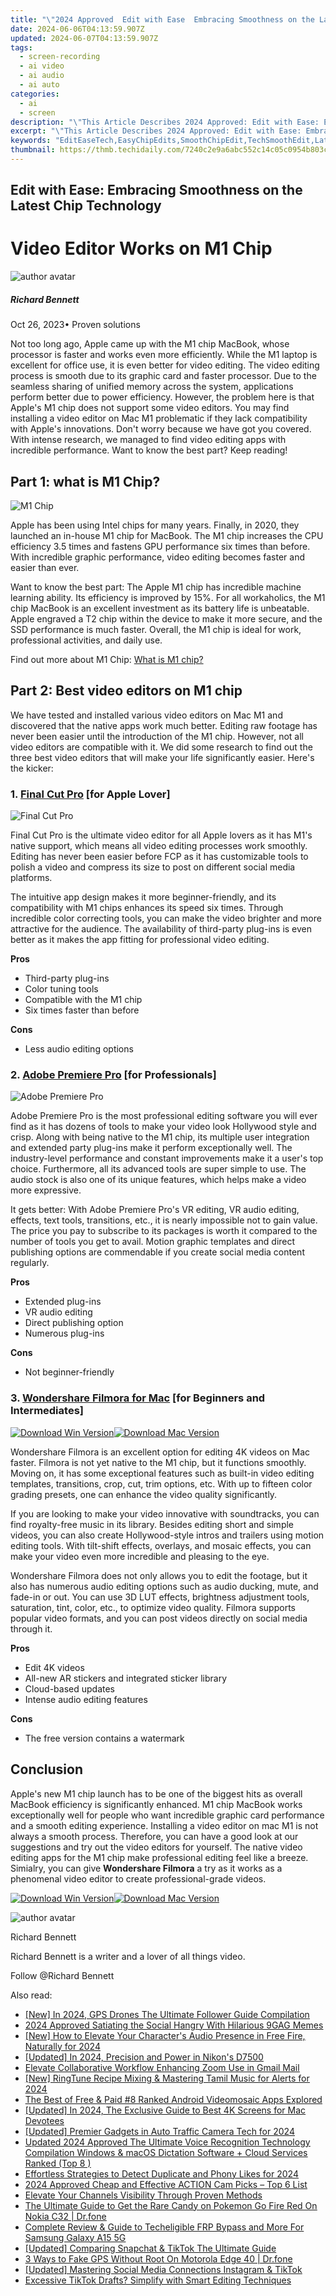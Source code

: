 ```yaml
---
title: "\"2024 Approved  Edit with Ease  Embracing Smoothness on the Latest Chip Technology\""
date: 2024-06-06T04:13:59.907Z
updated: 2024-06-07T04:13:59.907Z
tags: 
  - screen-recording
  - ai video
  - ai audio
  - ai auto
categories: 
  - ai
  - screen
description: "\"This Article Describes 2024 Approved: Edit with Ease: Embracing Smoothness on the Latest Chip Technology\""
excerpt: "\"This Article Describes 2024 Approved: Edit with Ease: Embracing Smoothness on the Latest Chip Technology\""
keywords: "EditEaseTech,EasyChipEdits,SmoothChipEdit,TechSmoothEdit,LatestEditTech,EasyLatentChips,ChipTechnologyEdit"
thumbnail: https://thmb.techidaily.com/7240c2e9a6abc552c14c05c0954b803ce022aaf37095d266ecb3ccb4c8e95c38.jpg
---
```


## Edit with Ease: Embracing Smoothness on the Latest Chip Technology

# Video Editor Works on M1 Chip

![author avatar](https://images.wondershare.com/filmora/article-images/richard-bennett.jpg)

##### Richard Bennett

 Oct 26, 2023• Proven solutions

Not too long ago, Apple came up with the M1 chip MacBook, whose processor is faster and works even more efficiently. While the M1 laptop is excellent for office use, it is even better for video editing. The video editing process is smooth due to its graphic card and faster processor. Due to the seamless sharing of unified memory across the system, applications perform better due to power efficiency. However, the problem here is that Apple's M1 chip does not support some video editors. You may find installing a video editor on Mac M1 problematic if they lack compatibility with Apple's innovations. Don't worry because we have got you covered. With intense research, we managed to find video editing apps with incredible performance. Want to know the best part? Keep reading!

## Part 1: what is M1 Chip?

![ M1 Chip](https://images.wondershare.com/filmora/Mac-articles/apple-m1.jpg)

Apple has been using Intel chips for many years. Finally, in 2020, they launched an in-house M1 chip for MacBook. The M1 chip increases the CPU efficiency 3.5 times and fastens GPU performance six times than before. With incredible graphic performance, video editing becomes faster and easier than ever.

Want to know the best part: The Apple M1 chip has incredible machine learning ability. Its efficiency is improved by 15%. For all workaholics, the M1 chip MacBook is an excellent investment as its battery life is unbeatable. Apple engraved a T2 chip within the device to make it more secure, and the SSD performance is much faster. Overall, the M1 chip is ideal for work, professional activities, and daily use.

Find out more about M1 Chip: [What is M1 chip?](https://tools.techidaily.com/wondershare/filmora/download/)

## Part 2: Best video editors on M1 chip

We have tested and installed various video editors on Mac M1 and discovered that the native apps work much better. Editing raw footage has never been easier until the introduction of the M1 chip. However, not all video editors are compatible with it. We did some research to find out the three best video editors that will make your life significantly easier. Here's the kicker:

### 1\. [Final Cut Pro](https://www.apple.com/final-cut-pro/) \[for Apple Lover\]

![ Final Cut Pro](https://images.wondershare.com/filmora/article-images/video-editor-m1-1.jpg)

Final Cut Pro is the ultimate video editor for all Apple lovers as it has M1's native support, which means all video editing processes work smoothly. Editing has never been easier before FCP as it has customizable tools to polish a video and compress its size to post on different social media platforms.

The intuitive app design makes it more beginner-friendly, and its compatibility with M1 chips enhances its speed six times. Through incredible color correcting tools, you can make the video brighter and more attractive for the audience. The availability of third-party plug-ins is even better as it makes the app fitting for professional video editing.

**Pros**

* Third-party plug-ins
* Color tuning tools
* Compatible with the M1 chip
* Six times faster than before

**Cons**

* Less audio editing options

### 2\. [Adobe Premiere Pro](https://www.adobe.com/products/premiere.html) \[for Professionals\]

![ Adobe Premiere Pro](https://images.wondershare.com/filmora/article-images/video-editor-m1-2.jpg)

Adobe Premiere Pro is the most professional editing software you will ever find as it has dozens of tools to make your video look Hollywood style and crisp. Along with being native to the M1 chip, its multiple user integration and extended party plug-ins make it perform exceptionally well. The industry-level performance and constant improvements make it a user's top choice. Furthermore, all its advanced tools are super simple to use. The audio stock is also one of its unique features, which helps make a video more expressive.

It gets better: With Adobe Premiere Pro's VR editing, VR audio editing, effects, text tools, transitions, etc., it is nearly impossible not to gain value. The price you pay to subscribe to its packages is worth it compared to the number of tools you get to avail. Motion graphic templates and direct publishing options are commendable if you create social media content regularly.

 **Pros**

* Extended plug-ins
* VR audio editing
* Direct publishing option
* Numerous plug-ins

**Cons**

* Not beginner-friendly

### 3\. [Wondershare Filmora for Mac](https://tools.techidaily.com/wondershare/filmora/download/) \[for Beginners and Intermediates\]

[![Download Win Version](https://images.wondershare.com/filmora/guide/download-btn-win.jpg)](https://tools.techidaily.com/wondershare/filmora/download/)[![Download Mac Version](https://images.wondershare.com/filmora/guide/download-btn-mac.jpg)](https://tools.techidaily.com/wondershare/filmora/download/)

Wondershare Filmora is an excellent option for editing 4K videos on Mac faster. Filmora is not yet native to the M1 chip, but it functions smoothly. Moving on, it has some exceptional features such as built-in video editing templates, transitions, crop, cut, trim options, etc. With up to fifteen color grading presets, one can enhance the video quality significantly.

If you are looking to make your video innovative with soundtracks, you can find royalty-free music in its library. Besides editing short and simple videos, you can also create Hollywood-style intros and trailers using motion editing tools. With tilt-shift effects, overlays, and mosaic effects, you can make your video even more incredible and pleasing to the eye.

Wondershare Filmora does not only allows you to edit the footage, but it also has numerous audio editing options such as audio ducking, mute, and fade-in or out. You can use 3D LUT effects, brightness adjustment tools, saturation, tint, color, etc., to optimize video quality. Filmora supports popular video formats, and you can post videos directly on social media through it.

**Pros**

* Edit 4K videos
* All-new AR stickers and integrated sticker library
* Cloud-based updates
* Intense audio editing features

**Cons**

* The free version contains a watermark

## Conclusion

Apple's new M1 chip launch has to be one of the biggest hits as overall MacBook efficiency is significantly enhanced. M1 chip MacBook works exceptionally well for people who want incredible graphic card performance and a smooth editing experience. Installing a video editor on mac M1 is not always a smooth process. Therefore, you can have a good look at our suggestions and try out the video editors for yourself. The native video editing apps for the M1 chip make professional editing feel like a breeze. Simialry, you can give **Wondershare Filmora** a try as it works as a phenomenal video editor to create professional-grade videos.

[![Download Win Version](https://images.wondershare.com/filmora/guide/download-btn-win.jpg)](https://tools.techidaily.com/wondershare/filmora/download/)[![Download Mac Version](https://images.wondershare.com/filmora/guide/download-btn-mac.jpg)](https://tools.techidaily.com/wondershare/filmora/download/)

![author avatar](https://images.wondershare.com/filmora/article-images/richard-bennett.jpg)

Richard Bennett

Richard Bennett is a writer and a lover of all things video.

Follow @Richard Bennett


<ins class="adsbygoogle"
     style="display:block"
     data-ad-format="autorelaxed"
     data-ad-client="ca-pub-7571918770474297"
     data-ad-slot="1223367746"></ins>



<ins class="adsbygoogle"
     style="display:block"
     data-ad-client="ca-pub-7571918770474297"
     data-ad-slot="8358498916"
     data-ad-format="auto"
     data-full-width-responsive="true"></ins>


<span class="atpl-alsoreadstyle">Also read:</span>
<div><ul>
<li><a href="https://vp-tips.techidaily.com/new-in-2024-gps-drones-the-ultimate-follower-guide-compilation/"><u>[New] In 2024, GPS Drones  The Ultimate Follower Guide Compilation</u></a></li>
<li><a href="https://vp-tips.techidaily.com/2024-approved-satiating-the-social-hangry-with-hilarious-9gag-memes/"><u>2024 Approved  Satiating the Social Hangry With Hilarious 9GAG Memes</u></a></li>
<li><a href="https://vp-tips.techidaily.com/new-how-to-elevate-your-characters-audio-presence-in-free-fire-naturally-for-2024/"><u>[New] How to Elevate Your Character's Audio Presence in Free Fire, Naturally for 2024</u></a></li>
<li><a href="https://vp-tips.techidaily.com/updated-in-2024-precision-and-power-in-nikons-d7500/"><u>[Updated] In 2024, Precision and Power in Nikon's D7500</u></a></li>
<li><a href="https://vp-tips.techidaily.com/elevate-collaborative-workflow-enhancing-zoom-use-in-gmail-mail/"><u>Elevate Collaborative Workflow  Enhancing Zoom Use in Gmail Mail</u></a></li>
<li><a href="https://vp-tips.techidaily.com/new-ringtune-recipe-mixing-and-mastering-tamil-music-for-alerts-for-2024/"><u>[New] RingTune Recipe  Mixing & Mastering Tamil Music for Alerts for 2024</u></a></li>
<li><a href="https://vp-tips.techidaily.com/the-best-of-free-and-paid-8-ranked-android-videomosaic-apps-explored/"><u>The Best of Free & Paid  #8 Ranked Android Videomosaic Apps Explored</u></a></li>
<li><a href="https://vp-tips.techidaily.com/updated-in-2024-the-exclusive-guide-to-best-4k-screens-for-mac-devotees/"><u>[Updated] In 2024, The Exclusive Guide to Best 4K Screens for Mac Devotees</u></a></li>
<li><a href="https://vp-tips.techidaily.com/updated-premier-gadgets-in-auto-traffic-camera-tech-for-2024/"><u>[Updated] Premier Gadgets in Auto Traffic Camera Tech for 2024</u></a></li>
<li><a href="https://audio-shaping.techidaily.com/updated-2024-approved-the-ultimate-voice-recognition-technology-compilation-windows-and-macos-dictation-software-plus-cloud-services-ranked-top-8/"><u>Updated 2024 Approved The Ultimate Voice Recognition Technology Compilation Windows & macOS Dictation Software + Cloud Services Ranked (Top 8 )</u></a></li>
<li><a href="https://facebook-video-files.techidaily.com/effortless-strategies-to-detect-duplicate-and-phony-likes-for-2024/"><u>Effortless Strategies to Detect Duplicate and Phony Likes for 2024</u></a></li>
<li><a href="https://extra-lessons.techidaily.com/2024-approved-cheap-and-effective-action-cam-picks-top-6-list/"><u>2024 Approved  Cheap and Effective ACTION Cam Picks – Top 6 List</u></a></li>
<li><a href="https://youtube-videos.techidaily.com/elevate-your-channels-visibility-through-proven-methods/"><u>Elevate Your Channels Visibility Through Proven Methods</u></a></li>
<li><a href="https://android-pokemon-go.techidaily.com/the-ultimate-guide-to-get-the-rare-candy-on-pokemon-go-fire-red-on-nokia-c32-drfone-by-drfone-virtual-android/"><u>The Ultimate Guide to Get the Rare Candy on Pokemon Go Fire Red On Nokia C32 | Dr.fone</u></a></li>
<li><a href="https://android-unlock.techidaily.com/complete-review-and-guide-to-techeligible-frp-bypass-and-more-for-samsung-galaxy-a15-5g-by-drfone-android/"><u>Complete Review & Guide to Techeligible FRP Bypass and More For Samsung Galaxy A15 5G</u></a></li>
<li><a href="https://snapchat-videos.techidaily.com/updated-comparing-snapchat-and-tiktok-the-ultimate-guide/"><u>[Updated] Comparing Snapchat & TikTok  The Ultimate Guide</u></a></li>
<li><a href="https://location-fake.techidaily.com/3-ways-to-fake-gps-without-root-on-motorola-edge-40-drfone-by-drfone-virtual-android/"><u>3 Ways to Fake GPS Without Root On Motorola Edge 40 | Dr.fone</u></a></li>
<li><a href="https://extra-support.techidaily.com/updated-mastering-social-media-connections-instagram-and-tiktok/"><u>[Updated] Mastering Social Media Connections  Instagram & TikTok</u></a></li>
<li><a href="https://extra-resources.techidaily.com/excessive-tiktok-drafts-simplify-with-smart-editing-techniques/"><u>Excessive TikTok Drafts? Simplify with Smart Editing Techniques</u></a></li>
</ul></div>
